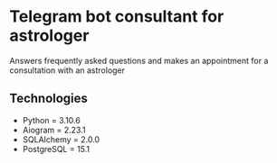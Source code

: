 # Telegram bot consultant for astrologer
Answers frequently asked questions and makes an appointment for a consultation with an astrologer

## Technologies
* Python = 3.10.6
* Aiogram = 2.23.1
* SQLAlchemy = 2.0.0
* PostgreSQL = 15.1
